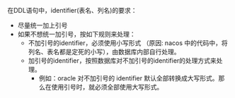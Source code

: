 在DDL语句中，identifier(表名、列名)的要求：
+ 尽量统一加上引号
+ 如果不想统一加引号，按如下规则来处理：
  + 不加引号的identifier，必须使用小写形式 （原因: nacos 中的代码中，将列名、表名都是定死的小写），由数据库内部自行处理。
  + 加引号的identifier，按照数据库对不加引号的identifier的处理方式来处理。
    + 例如：oracle 对不加引号的 identifier 默认全部转换成大写形式。那么在使用引号时，就必须全部使用大写形式。